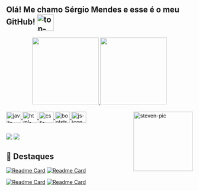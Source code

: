 ## Olá! Me chamo Sérgio Mendes e esse é o meu GitHub!  <img align="center" alt="top-logo" height="45" src="https://user-images.githubusercontent.com/85349959/181610343-ad0122c9-c768-41b1-89fc-f891f5caaa61.png">

<div align="center">
  <a href="https://github.com/sergiomnds">
  <img height="180em" src="https://github-readme-stats.vercel.app/api?username=sergiomnds&show_icons=true&theme=gotham&include_all_commits=true&count_private=true"/>
  <img height="180em" src="https://github-readme-stats.vercel.app/api/top-langs/?username=sergiomnds&layout=compact&langs_count=7&theme=gotham"/>
</div>

<div style="display: inline_block"><br>
  <img align="center" alt="java-icon" height="30" width="40" src="https://cdn.jsdelivr.net/gh/devicons/devicon/icons/java/java-original.svg">
  <img align="center" alt="html-icon" height="30" width="40" src="https://cdn.jsdelivr.net/gh/devicons/devicon/icons/html5/html5-original.svg">
  <img align="center" alt="css-icon" height="30" width="40" src="https://cdn.jsdelivr.net/gh/devicons/devicon/icons/css3/css3-original.svg">
  <img align="center" alt="bootstrap-icon" height="30" width="40" src="https://cdn.jsdelivr.net/gh/devicons/devicon/icons/bootstrap/bootstrap-original.svg">
  <img align="center" alt="js-icon" height="30" width="40" src="https://cdn.jsdelivr.net/gh/devicons/devicon/icons/javascript/javascript-original.svg">
  <img align="right" alt="steven-pic" height="160" src="https://64.media.tumblr.com/310056e369f06526d341936f0f1e9879/e09e8ff932ed94f8-f9/s400x600/80282bf8db181c0378f085628785695e60204308.gifv">
</div>

##

<div>
  <a href = "mailto:srgmendesl@gmail.com"><img src="https://img.shields.io/badge/Gmail-D14836?style=for-the-badge&logo=gmail&logoColor=white"></a>
  <a href="https://www.linkedin.com/in/sergiomendes-perfil/" target="_blank"><img src="https://img.shields.io/badge/-LinkedIn-%230077B5?style=for-the-badge&logo=linkedin&logoColor=white" target="_blank"></a> 
</div>

## 🚀 Destaques
[![Readme Card](https://github-readme-stats.vercel.app/api/pin/?username=sergiomnds&repo=letterboxd-interface&theme=gotham
)](https://github.com/sergiomnds/letterboxd-interface)
[![Readme Card](https://github-readme-stats.vercel.app/api/pin/?username=sergiomnds&repo=imersaoJava-Alura&theme=gotham
)](https://github.com/sergiomnds/imersaoJava-Alura)

[![Readme Card](https://github-readme-stats.vercel.app/api/pin/?username=sergiomnds&repo=Cartoonflix-Desafio-DIO&theme=gotham
)](https://github.com/sergiomnds/Cartoonflix-Desafio-DIO)
[![Readme Card](https://github-readme-stats.vercel.app/api/pin/?username=sergiomnds&repo=JogoCobrinha-Desafio-DIO&theme=gotham
)](https://github.com/sergiomnds/JogoCobrinha-Desafio-DIO)
